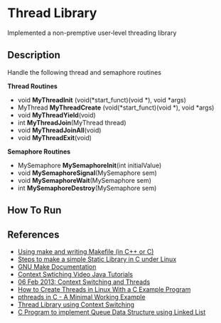# Thread Library
Implemented a non-premptive user‐level threading library

## Description
Handle the following thread and semaphore routines 

**Thread Routines**
- void **MyThreadInit** (void(*start_funct)(void *), void *args)
- MyThread **MyThreadCreate** (void(*start_funct)(void *), void *args)
- void **MyThreadYield**(void)
- int **MyThreadJoin**(MyThread thread)
- void **MyThreadJoinAll**(void)
- void **MyThreadExit**(void)

**Semaphore Routines**
- MySemaphore **MySemaphoreInit**(int initialValue)
- void **MySemaphoreSignal**(MySemaphore sem)
- void **MySemaphoreWait**(MySemaphore sem)
- int **MySemaphoreDestroy**(MySemaphore sem)

## How To Run


## References
- [Using make and writing Makefile (in C++ or C)](https://www.youtube.com/watch?v=aw9wHbFTnAQ)
- [Steps to make a simple Static Library in C under Linux](https://www.youtube.com/watch?v=9RNL5sOfCEw)
- [GNU Make Documentation](http://www.gnu.org/software/make/manual/make.html#Rule-Introduction)
- [Context Swtiching Video Java Tutorials](https://www.youtube.com/watch?v=Jk85UdDqG8E)
- [06 Feb 2013: Context Switching and Threads](https://www.youtube.com/watch?v=_Y7DABKAYjg&index=8&list=PLE6LEE8y2Jp-qxcxaYtTf5zQXdcfzrW_r)
- [How to Create Threads in Linux With a C Example Program](http://www.thegeekstuff.com/2012/04/create-threads-in-linux/)
- [pthreads in C - A Minimal Working Example](http://timmurphy.org/2010/05/04/pthreads-in-c-a-minimal-working-example/)
- [Thread Library using Context Switching](http://nitish712.blogspot.com/2012/10/thread-library-using-context-switching.html)
- [C Program to implement Queue Data Structure using Linked List](http://www.sanfoundry.com/c-program-queue-using-linked-list/)
